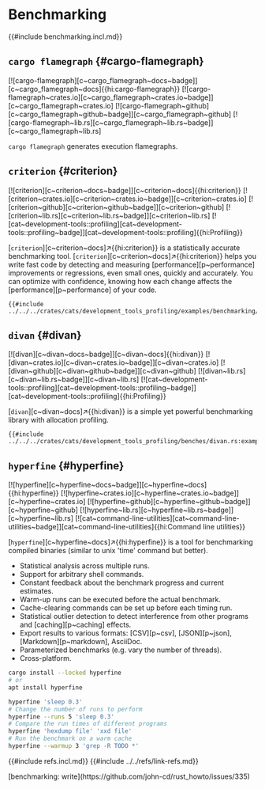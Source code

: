 # Benchmarking

{{#include benchmarking.incl.md}}

## `cargo flamegraph` {#cargo-flamegraph}

[![cargo-flamegraph][c~cargo_flamegraph~docs~badge]][c~cargo_flamegraph~docs]{{hi:cargo-flamegraph}}
[![cargo-flamegraph~crates.io][c~cargo_flamegraph~crates.io~badge]][c~cargo_flamegraph~crates.io]
[![cargo-flamegraph~github][c~cargo_flamegraph~github~badge]][c~cargo_flamegraph~github]
[![cargo-flamegraph~lib.rs][c~cargo_flamegraph~lib.rs~badge]][c~cargo_flamegraph~lib.rs]

`cargo flamegraph` generates execution flamegraphs.

## `criterion` {#criterion}

[![criterion][c~criterion~docs~badge]][c~criterion~docs]{{hi:criterion}}
[![criterion~crates.io][c~criterion~crates.io~badge]][c~criterion~crates.io]
[![criterion~github][c~criterion~github~badge]][c~criterion~github]
[![criterion~lib.rs][c~criterion~lib.rs~badge]][c~criterion~lib.rs]
[![cat~development-tools::profiling][cat~development-tools::profiling~badge]][cat~development-tools::profiling]{{hi:Profiling}}

[`criterion`][c~criterion~docs]↗{{hi:criterion}} is a statistically accurate benchmarking tool. [`criterion`][c~criterion~docs]↗{{hi:criterion}} helps you write fast code by detecting and measuring [performance][p~performance] improvements or regressions, even small ones, quickly and accurately. You can optimize with confidence, knowing how each change affects the [performance][p~performance] of your code.

```rust,editable
{{#include ../../../crates/cats/development_tools_profiling/examples/benchmarking/criterion.rs:example}}
```

## `divan` {#divan}

[![divan][c~divan~docs~badge]][c~divan~docs]{{hi:divan}}
[![divan~crates.io][c~divan~crates.io~badge]][c~divan~crates.io]
[![divan~github][c~divan~github~badge]][c~divan~github]
[![divan~lib.rs][c~divan~lib.rs~badge]][c~divan~lib.rs]
[![cat~development-tools::profiling][cat~development-tools::profiling~badge]][cat~development-tools::profiling]{{hi:Profiling}}

[`divan`][c~divan~docs]↗{{hi:divan}} is a simple yet powerful benchmarking library with allocation profiling.

```rust,editable
{{#include ../../../crates/cats/development_tools_profiling/benches/divan.rs:example}}
```

## `hyperfine` {#hyperfine}

[![hyperfine][c~hyperfine~docs~badge]][c~hyperfine~docs]{{hi:hyperfine}}
[![hyperfine~crates.io][c~hyperfine~crates.io~badge]][c~hyperfine~crates.io]
[![hyperfine~github][c~hyperfine~github~badge]][c~hyperfine~github]
[![hyperfine~lib.rs][c~hyperfine~lib.rs~badge]][c~hyperfine~lib.rs]
[![cat~command-line-utilities][cat~command-line-utilities~badge]][cat~command-line-utilities]{{hi:Command line utilities}}

[`hyperfine`][c~hyperfine~docs]↗{{hi:hyperfine}} is a tool for benchmarking compiled binaries (similar to unix 'time' command but better).

- Statistical analysis across multiple runs.
- Support for arbitrary shell commands.
- Constant feedback about the benchmark progress and current estimates.
- Warm-up runs can be executed before the actual benchmark.
- Cache-clearing commands can be set up before each timing run.
- Statistical outlier detection to detect interference from other programs and [caching][p~caching] effects.
- Export results to various formats: [CSV][p~csv], [JSON][p~json], [Markdown][p~markdown], AsciiDoc.
- Parameterized benchmarks (e.g. vary the number of threads).
- Cross-platform.

```sh
cargo install --locked hyperfine
# or
apt install hyperfine
```

```sh
hyperfine 'sleep 0.3'
# Change the number of runs to perform
hyperfine --runs 5 'sleep 0.3'
# Compare the run times of different programs
hyperfine 'hexdump file' 'xxd file'
# Run the benchmark on a warm cache
hyperfine --warmup 3 'grep -R TODO *'
```

{{#include refs.incl.md}}
{{#include ../../refs/link-refs.md}}

<div class="hidden">
[benchmarking: write](https://github.com/john-cd/rust_howto/issues/335)
</div>
